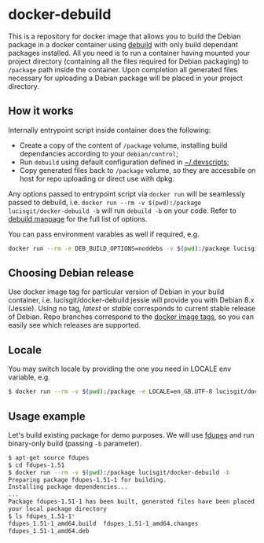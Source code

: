 # docker-debuild

This is a repository for docker image that allows you to build the Debian
package in a docker container using
[debuild](https://www.debian.org/doc/manuals/maint-guide/build.en.html#debuild)
with only build dependant packages installed. All you need is to run a
container having mounted your project directory (containing all the files
required for Debian packaging) to `/package` path inside the container.  Upon
completion all generated files necessary for uploading a Debian package will
be placed in your project directory.

## How it works

Internally entrypoint script inside container does the following:

* Create a copy of the content of `/package` volume, installing build dependancies according to your `debian/control`;
* Run `debuild` using default configuration defined in [~/.devscripts](devscripts);
* Copy generated files back to `/package` volume, so they are accessbile on host for repo uploading or direct use with dpkg.

Any options passed to entrypoint script via `docker run` will be seamlessly
passed to debuild, i.e. `docker run --rm -v $(pwd):/package
lucisgit/docker-debuild -b` will run `debuild -b` on your code. Refer to
[debuild
manpage](https://manpages.debian.org/stable/devscripts/debuild.1.en.html)
for the full list of options.

You can pass environment varables as well if required, e.g.
```bash
docker run --rm -e DEB_BUILD_OPTIONS=noddebs -v $(pwd):/package lucisgit/docker-debuild
```

## Choosing Debian release

Use docker image tag for particular version of Debian in your build
container, i.e. lucisgit/docker-debuild:jessie will provide you with Debian 8.x (Jessie). Using no tag, *latest* or *stable* corresponds to current stable release of Debian.
Repo branches correspond to the [docker image tags](https://hub.docker.com/repository/docker/lucisgit/docker-debuild/tags), so you can easily see
which releases are supported.

## Locale

You may switch locale by providing the one you need in LOCALE env variable, e.g.

```bash
$ docker run --rm -v $(pwd):/package -e LOCALE=en_GB.UTF-8 lucisgit/docker-debuild -b
```

## Usage example

Let's build existing package for demo purposes. We will use
[fdupes](https://packages.debian.org/stable/fdupes) and run binary-only
build (passing `-b` parameter).

```bash
$ apt-get source fdupes
$ cd fdupes-1.51
$ docker run --rm -v $(pwd):/package lucisgit/docker-debuild -b
Preparing package fdupes-1.51-1 for building.
Installing package dependencies...
...
Package fdupes-1.51-1 has been built, generated files have been placed in
your local package directory
$ ls fdupes_1.51-1*
fdupes_1.51-1_amd64.build  fdupes_1.51-1_amd64.changes
fdupes_1.51-1_amd64.deb
```
